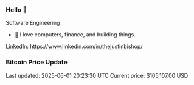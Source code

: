 ### Hello 🤙  

Software Engineering

- 🔭 I love computers, finance, and building things.
  
LinkedIn: https://www.linkedin.com/in/thejustinbishop/  

































































































































































































































































































































































































































































































































































































### Bitcoin Price Update
Last updated: 2025-06-01 20:23:30 UTC
Current price: $105,107.00 USD
